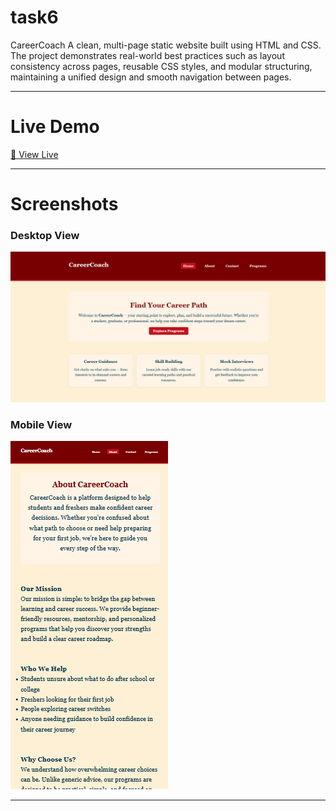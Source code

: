 # task6

CareerCoach
A clean, multi-page static website built using HTML and CSS. The project demonstrates real-world best practices such as layout consistency across pages, reusable CSS styles, and modular structuring, maintaining a unified design and smooth navigation between pages.

---

# Live Demo

[🔗 View Live](https://lisha2804.github.io/task6/)

---

# Screenshots

### Desktop View

![Desktop Screenshot](images/ss1.png)

### Mobile View

![Mobile Screenshot](images/ss2.png)

---

